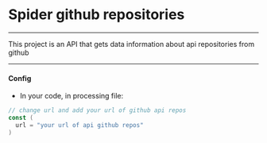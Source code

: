# Spider github repositories

---

This project is an API that gets data information about api repositories from github

---

#### Config

* In your code, in processing file:

```go
// change url and add your url of github api repos
const (
  url = "your url of api github repos"
)

```
